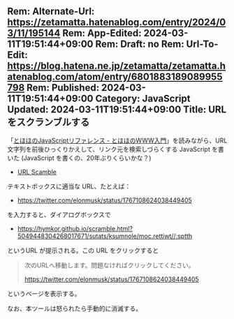 Rem: Alternate-Url: https://zetamatta.hatenablog.com/entry/2024/03/11/195144
Rem: App-Edited: 2024-03-11T19:51:44+09:00
Rem: Draft: no
Rem: Url-To-Edit: https://blog.hatena.ne.jp/zetamatta/zetamatta.hatenablog.com/atom/entry/6801883189089955798
Rem: Published: 2024-03-11T19:51:44+09:00
Category: JavaScript
Updated: 2024-03-11T19:51:44+09:00
Title: URL をスクランブルする
---
「[とほほのJavaScriptリファレンス - とほほのWWW入門](https://www.tohoho-web.com/js/)」を読みながら、URL文字列を前後ひっくりかえして、リンク元を検索しづらくする JavaScript を書いた
(JavaScript を書くの、20年ぶりくらいかな？)

+ [URL Scamble](https://hymkor.github.io/scramble.html)

テキストボックスに適当な URL、たとえば：

+ https://twitter.com/elonmusk/status/1767108624038449405

を入力すると、ダイアログボックスで

+ https://hymkor.github.io/scramble.html?5049448304268017671/sutats/ksumnole/moc.rettiwt//:sptth

というURL が提示される。この URL をクリックすると

> 次のURLへ移動します。問題なければクリックしてください。
>
> https://twitter.com/elonmusk/status/1767108624038449405

というページを表示する。

なお、本ツールは怒られたら手動的に消滅する。
